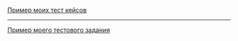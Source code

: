 [Пример моих тест кейсов](https://docs.google.com/spreadsheets/d/1jdKgbsHD98mDDxbLWC5hhmLbYgqs_t8cuRuRe3_mfEw/edit?usp=sharing)

---

[Пример моего тестового задания](https://docs.google.com/spreadsheets/d/1MxW3iKFOeZpsAsBrhvKkxJ8KrhCdzHwrQThjXvqDff4/edit?usp=sharing)
